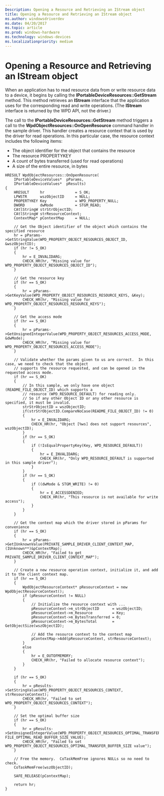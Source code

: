 ```yaml
---
Description: Opening a Resource and Retrieving an IStream object
title: Opening a Resource and Retrieving an IStream object
ms.author: windowsdriverdev
ms.date: 04/20/2017
ms.topic: article
ms.prod: windows-hardware
ms.technology: windows-devices
ms.localizationpriority: medium
---
```


# Opening a Resource and Retrieving an IStream object


When an application has to read resource data from or write resource data to a device, it begins by calling the **IPortableDeviceResources::GetStream** method. This method retrieves an **IStream** interface that the application uses for the corresponding read and write operations. (The **IStream** interface is returned by the WPD API, not the driver.)

The call to the **IPortableDeviceResources::GetStream** method triggers a call to the **WpdObjectResources::OnOpenResource** command handler in the sample driver. This handler creates a resource context that is used by the driver for read operations. In this particular case, the resource context includes the following items:

-   The object identifier for the object that contains the resource
-   The resource PROPERTYKEY
-   A count of bytes transferred (used for read operations)
-   A size of the entire resource, in bytes

```ManagedCPlusPlus
HRESULT WpdObjectResources::OnOpenResource(
    IPortableDeviceValues*  pParams,
    IPortableDeviceValues*  pResults)
{
    HRESULT     hr              = S_OK;
    LPWSTR      wszObjectID     = NULL;
    PROPERTYKEY Key             = WPD_PROPERTY_NULL;
    DWORD       dwMode          = STGM_READ;
    CAtlStringW strStrObjectID;
    CAtlStringW strResourceContext;
    ContextMap* pContextMap     = NULL;

    // Get the Object identifier of the object which contains the specified resource
    hr = pParams->GetStringValue(WPD_PROPERTY_OBJECT_RESOURCES_OBJECT_ID, &wszObjectID);
    if (hr != S_OK)
    {
        hr = E_INVALIDARG;
        CHECK_HR(hr, "Missing value for WPD_PROPERTY_OBJECT_RESOURCES_OBJECT_ID");
    }

    // Get the resource key
    if (hr == S_OK)
    {
        hr = pParams->GetKeyValue(WPD_PROPERTY_OBJECT_RESOURCES_RESOURCE_KEYS, &Key);
        CHECK_HR(hr, "Missing value for WPD_PROPERTY_OBJECT_RESOURCES_RESOURCE_KEYS");
    }

    // Get the access mode
    if (hr == S_OK)
    {
        hr = pParams->GetUnsignedIntegerValue(WPD_PROPERTY_OBJECT_RESOURCES_ACCESS_MODE, &dwMode);
        CHECK_HR(hr, "Missing value for WPD_PROPERTY_OBJECT_RESOURCES_ACCESS_MODE");
    }

    // Validate whether the params given to us are correct.  In this case, we need to check that the object
    // supports the resource requested, and can be opened in the requested access mode.
    if (hr == S_OK)
    {
        // In this sample, we only have one object (README_FILE_OBJECT_ID) which supports a
        // resource (WPD_RESOURCE_DEFAULT) for reading only.
        // So if any other Object ID or any other resource is specified, it must be invalid.
        strStrObjectID = wszObjectID;
        if(strStrObjectID.CompareNoCase(README_FILE_OBJECT_ID) != 0)
        {
            hr = E_INVALIDARG;
            CHECK_HR(hr, "Object [%ws] does not support resources", wszObjectID);
        }
        if (hr == S_OK)
        {
            if (!IsEqualPropertyKey(Key, WPD_RESOURCE_DEFAULT))
            {
                hr = E_INVALIDARG;
                CHECK_HR(hr, "Only WPD_RESOURCE_DEFAULT is supported in this sample driver");
            }
        }
        if (hr == S_OK)
        {
            if ((dwMode & STGM_WRITE) != 0)
            {
                hr = E_ACCESSDENIED;
                CHECK_HR(hr, "This resource is not available for write access");
            }
        }
    }

    // Get the context map which the driver stored in pParams for convenience
    if (hr == S_OK)
    {
        hr = pParams->GetIUnknownValue(PRIVATE_SAMPLE_DRIVER_CLIENT_CONTEXT_MAP, (IUnknown**)&pContextMap);
        CHECK_HR(hr, "Failed to get PRIVATE_SAMPLE_DRIVER_CLIENT_CONTEXT_MAP");
    }

    // Create a new resource operation context, initialize it, and add it to the client context map.
    if (hr == S_OK)
    {
        WpdObjectResourceContext* pResourceContext = new WpdObjectResourceContext();
        if (pResourceContext != NULL)
        {
            // Initialize the resource context with ...
            pResourceContext->m_strObjectID      = wszObjectID;
            pResourceContext->m_Resource         = Key;
            pResourceContext->m_BytesTransferred = 0;
            pResourceContext->m_BytesTotal       = GetObjectSize(wszObjectID);

            // Add the resource context to the context map
            pContextMap->Add(pResourceContext, strResourceContext);
        }
        else
        {
            hr = E_OUTOFMEMORY;
            CHECK_HR(hr, "Failed to allocate resource context");
        }
    }

    if (hr == S_OK)
    {
        hr = pResults->SetStringValue(WPD_PROPERTY_OBJECT_RESOURCES_CONTEXT, strResourceContext);
        CHECK_HR(hr, "Failed to set WPD_PROPERTY_OBJECT_RESOURCES_CONTEXT");
    }

    // Set the optimal buffer size
    if (hr == S_OK)
    {
        hr = pResults->SetUnsignedIntegerValue(WPD_PROPERTY_OBJECT_RESOURCES_OPTIMAL_TRANSFER_BUFFER_SIZE, FILE_OPTIMAL_READ_BUFFER_SIZE_VALUE);
        CHECK_HR(hr, "Failed to set WPD_PROPERTY_OBJECT_RESOURCES_OPTIMAL_TRANSFER_BUFFER_SIZE value");
    }

    // Free the memory.  CoTaskMemFree ignores NULLs so no need to check.
    CoTaskMemFree(wszObjectID);

    SAFE_RELEASE(pContextMap);

    return hr;
}
```

 

 




